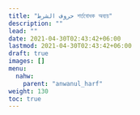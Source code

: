 ```yaml
---
title: "حروف الشرط শর্তবোধক অব্যয়"
description: ""
lead: ""
date: 2021-04-30T02:43:42+06:00
lastmod: 2021-04-30T02:43:42+06:00
draft: true
images: []
menu: 
  nahw:
    parent: "anwanul_harf"
weight: 130
toc: true
---
```




